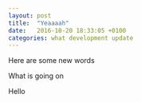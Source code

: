 ```yaml
---
layout: post
title:  "Yeaaaah"
date:   2016-10-20 18:33:05 +0100
categories: what development update
---
```

Here are some new words

What is going on

Hello
